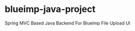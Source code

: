 blueimp-java-project
====================

Spring MVC Based Java Backend For Blueimp File Upload UI
